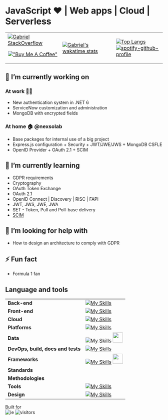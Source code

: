 # JavaScript ❤ | Web apps | Cloud | Serverless

||||
|---|---|---|
|[![Gabriel StackOverflow](https://github-readme-stackoverflow.vercel.app/?userID=827472)](https://stackoverflow.com/users/827472/gabriel-anderson)<p align="center">[!["Buy Me A Coffee"](https://www.buymeacoffee.com/assets/img/custom_images/orange_img.png)](https://www.buymeacoffee.com/gabecabral)</p>|[![Gabriel's wakatime stats](https://github-readme-stats.vercel.app/api/wakatime?username=gcacars&layout=compact&langs_count=20)](https://github.com/anuraghazra/github-readme-stats)|[![Top Langs](https://github-readme-stats.vercel.app/api/top-langs/?username=gcacars&langs_count=8&layout=compact&card_width=320)](https://github.com/gcacars)<br>[![spotify-github-profile](https://spotify-github-profile.vercel.app/api/view?uid=gcacars&cover_image=false&theme=default&show_offline=false&background_color=121212&interchange=true&bar_color=53b14f&bar_color_cover=false)](https://spotify-github-profile.vercel.app/api/view?uid=gcacars&redirect=true)|

## 🔭 I’m currently working on

### At work 👨‍💼

- New authentication system in .NET 6
- ServiceNow customization and administration
- MongoDB with encrypted fields

### At home 🏠 @nexsolab

- Base packages for internal use of a big project
- Express.js configuration + Security + JWT/JWE/JWS + MongoDB CSFLE
- OpenID Provider + OAuth 2.1 + SCIM

## 🌱 I’m currently learning

- GDPR requirements
- Cryptography
- OAuth Token Exchange
- OAuth 2.1
- OpenID Connect | Discovery | RISC | FAPI
- JWT, JWS, JWE, JWA
- SET - Token, Pull and Poll-base delivery
- [SCIM](http://www.simplecloud.info/)

## 🤔 I’m looking for help with

- How to design an architecture to comply with GDPR

## ⚡ Fun fact

- Formula 1 fan

## Language and tools

|||
|---|---|
|**Back-end**|[![My Skills](https://skillicons.dev/icons?i=nodejs,cs,php,ts)](https://skillicons.dev)|
|**Front-end**|[![My Skills](https://skillicons.dev/icons?i=js,vue,angular,bootstrap,sass,css,html,svg,jquery)](https://skillicons.dev)|
|**Cloud**|[![My Skills](https://skillicons.dev/icons?i=azure,gcp)](https://skillicons.dev)|
|**Platforms**|[![My Skills](https://skillicons.dev/icons?i=linux)](https://skillicons.dev)|
|**Data**|[![My Skills](https://skillicons.dev/icons?i=mongodb,redis,mysql)](https://skillicons.dev)&nbsp;<img width="32" height="32" src="https://raw.githubusercontent.com/rahulbanerjee26/githubAboutMeGenerator/main/icons/oracle.svg">|
|**DevOps, build, docs and tests**|[![My Skills](https://skillicons.dev/icons?i=docker,vite,webpack,babel,jest,md)](https://skillicons.dev)|
|**Frameworks**|[![My Skills](https://skillicons.dev/icons?i=express,dotnet,regex)](https://skillicons.dev)&nbsp;<img height="32" width="32" src="https://cdn.simpleicons.org/meteor/DE4F4F/white" />|
|**Standards**||
|**Methodologies**||
|**Tools**|[![My Skills](https://skillicons.dev/icons?i=postman,vscode,visualstudio,git)](https://skillicons.dev)|
|**Design**|[![My Skills](https://skillicons.dev/icons?i=ae,ps)](https://skillicons.dev)|

<!--
**gcacars/gcacars** is a ✨ _special_ ✨ repository because its `README.md` (this file) appears on your GitHub profile.

Here are some ideas to get you started:

- 🔭 I’m currently working on ...
- 🌱 I’m currently learning ...
- 👯 I’m looking to collaborate on ...
- 🤔 I’m looking for help with ...
- 💬 Ask me about ...
- 📫 How to reach me: ...
- 😄 Pronouns: ...
- ⚡ Fun fact: ...
-->

Built for  
![ie](https://raw.githubusercontent.com/BrunnerLivio/brunnerlivio/master/images/ie_logo.gif)
![visitors](https://profile-counter.glitch.me/%7Bgcacars%7D/count.svg)
